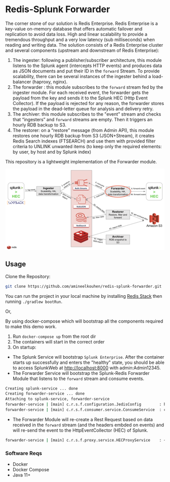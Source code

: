 # Redis-Splunk Forwarder

The corner stone of our solution is Redis Enterprise. Redis Enterprise is a key-value on-memory database that offers automatic failover and replication to avoid data loss.
High and linear scalability to provide a tremendous throughput and a very low latency (sub milliseconds) when reading and writing data.
The solution consists of a Redis Enterprise cluster and several components (upstream and downstream of Redis Enterprise):

1. The ingester: following a publisher/subscriber architecture, this module listens to the Splunk agent (intercepts HTTP events) and produces data as JSON documents and put their ID in the `forward` Stream.
   To provide scalability, there can be several instances of the ingester behind a load-balancer (haproxy, nginx).
2. The forwarder : this module subscribes to the `forward` stream fed by the ingester module.
   For each received event, the forwarder gets the payload from the key and sends it to the Splunk HEC (Http Event Collector).
   If the payload is rejected for any reason, the forwarder stores the payload in the dead-letter queue for analysis and delivery retry.
3. The archiver: this module subscribes to the "event" stream and checks that “ingesters” and `forward` streams are empty. Then it triggers an hourly RDB backup to S3.
4. The restorer: on a “restore” message (from Admin API), this module restores one hourly RDB backup from S3 (JSON+Stream), it creates Redis Search indexes (FTSEARCH) and use them with provided filter criteria to UNLINK unwanted items (to keep only the required elements: by user, by host and by Splunk index)

This repository is a lightweight implementation of the Forwarder module.

![Forwarder Module](Forwarder.png)

## Usage
Clone the Repository:
```bash
git clone https://github.com/amineelkouhen/redis-splunk-forwarder.git
```

You can run the project in your local machine by installing [Redis Stack](https://redis.io/docs/stack/get-started/install/) then running `./gradlew bootRun`.

Or, 

By using docker-compose which will bootstrap all the components required to make this demo work.

1. Run `docker-compose up` from the root dir
2. The containers will start in the correct order
3. On startup:
- The Splunk Service will bootstrap `Splunk Enterprise`. After the container starts up successfully and enters the "healthy" state, you should be able to access SplunkWeb at [http://localhost:8000](http://localhost:8000) with admin:Admin12345.
- The Forwarder Service will bootstrap the Splunk-Redis Forwarder Module that listens to the `forward` stream and consume events.

```bash
Creating splunk-service ... done
Creating forwarder-service ... done
Attaching to splunk-service, forwarder-service
forwarder-service | [main] c.r.s.f.configuration.JedisConfig        : host redis - port 6379
forwarder-service | [main] c.r.s.f.consumer.service.ConsumeService  : consuming object with ID 5f5fffee-3ed2-4b66-98ed-b596ef9f3a4e
```
- The Forwarder Module will re-create a Rest Request based on data received in the `forward` stream (and the headers embded on events) and will re-send the event to the HttpEventCollector (HEC) of Splunk.
```bash
forwarder-service | [main] c.r.s.f.proxy.service.HECProxyService    : <200,{"text":"Success","code":0},[Date:"Tue, 22 Nov 2022 21:23:16 GMT", Content-Type:"application/json; charset=UTF-8", X-Content-Type-Options:"nosniff", Content-Length:"27", Vary:"Authorization", Connection:"Keep-Alive", X-Frame-Options:"SAMEORIGIN", Server:"Splunkd"]>
```
### Software Reqs
- Docker
- Docker Compose
- Java 11+
